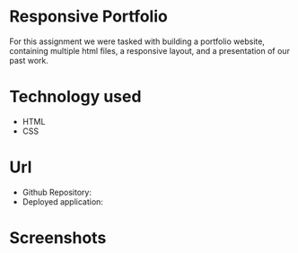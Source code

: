 # Responsive Portfolio
For this assignment we were tasked with building a portfolio website, containing multiple html files, a responsive layout, and a presentation of our past work. 

# Technology used 
  * HTML 
  * CSS 
  
 # Url 
  * Github Repository: 
  * Deployed application: 
  
 # Screenshots
 
